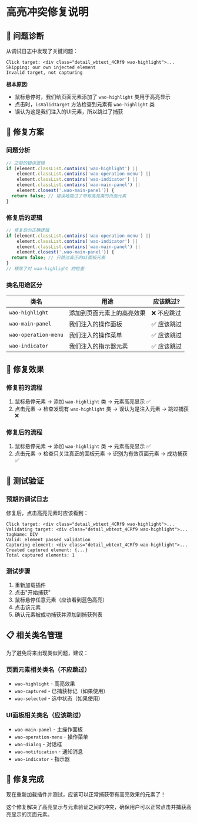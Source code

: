 # 高亮冲突修复说明

## 🐛 问题诊断

从调试日志中发现了关键问题：

```
Click target: <div class="detail_wbtext_4CRf9 wao-highlight">...
Skipping: our own injected element
Invalid target, not capturing
```

**根本原因**: 
- 鼠标悬停时，我们给页面元素添加了 `wao-highlight` 类用于高亮显示
- 点击时，`isValidTarget` 方法检查到元素有 `wao-highlight` 类
- 误认为这是我们注入的UI元素，所以跳过了捕获

## 🔧 修复方案

### 问题分析
```typescript
// 之前的错误逻辑
if (element.classList.contains('wao-highlight') || 
    element.classList.contains('wao-operation-menu') ||
    element.classList.contains('wao-indicator') ||
    element.classList.contains('wao-main-panel') ||
    element.closest('.wao-main-panel')) {
  return false; // 错误地跳过了带有高亮类的页面元素
}
```

### 修复后的逻辑
```typescript
// 修复后的正确逻辑
if (element.classList.contains('wao-operation-menu') ||
    element.classList.contains('wao-indicator') ||
    element.classList.contains('wao-main-panel') ||
    element.closest('.wao-main-panel')) {
  return false; // 只跳过真正的UI面板元素
}
// 移除了对 wao-highlight 的检查
```

### 类名用途区分

| 类名 | 用途 | 应该跳过? |
|------|------|----------|
| `wao-highlight` | 添加到页面元素上的高亮效果 | ❌ 不应跳过 |
| `wao-main-panel` | 我们注入的操作面板 | ✅ 应该跳过 |
| `wao-operation-menu` | 我们注入的操作菜单 | ✅ 应该跳过 |
| `wao-indicator` | 我们注入的指示器元素 | ✅ 应该跳过 |

## 🎯 修复效果

### 修复前的流程
1. 鼠标悬停元素 → 添加 `wao-highlight` 类 → 元素高亮显示 ✅
2. 点击元素 → 检查发现有 `wao-highlight` 类 → 误认为是注入元素 → 跳过捕获 ❌

### 修复后的流程
1. 鼠标悬停元素 → 添加 `wao-highlight` 类 → 元素高亮显示 ✅
2. 点击元素 → 检查只关注真正的面板元素 → 识别为有效页面元素 → 成功捕获 ✅

## 🧪 测试验证

### 预期的调试日志
修复后，点击高亮元素时应该看到：
```
Click target: <div class="detail_wbtext_4CRf9 wao-highlight">...
Validating target: <div class="detail_wbtext_4CRf9 wao-highlight">... tagName: DIV
Valid: element passed validation
Capturing element: <div class="detail_wbtext_4CRf9 wao-highlight">...
Created captured element: {...}
Total captured elements: 1
```

### 测试步骤
1. 重新加载插件
2. 点击"开始捕获"
3. 鼠标悬停任意元素（应该看到蓝色高亮）
4. 点击该元素
5. 确认元素被成功捕获并添加到捕获列表

## 📋 相关类名管理

为了避免将来出现类似问题，建议：

### 页面元素相关类名（不应跳过）
- `wao-highlight` - 高亮效果
- `wao-captured` - 已捕获标记（如果使用）
- `wao-selected` - 选中状态（如果使用）

### UI面板相关类名（应该跳过）
- `wao-main-panel` - 主操作面板
- `wao-operation-menu` - 操作菜单
- `wao-dialog` - 对话框
- `wao-notification` - 通知消息
- `wao-indicator` - 指示器

## 🎉 修复完成

现在重新加载插件并测试，应该可以正常捕获带有高亮效果的元素了！

这个修复解决了高亮显示与元素验证之间的冲突，确保用户可以正常点击并捕获高亮显示的页面元素。